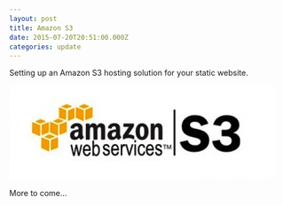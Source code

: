 ```yaml
---
layout: post
title: Amazon S3
date: 2015-07-20T20:51:00.000Z
categories: update
---
```

Setting up an Amazon S3 hosting solution for your static website.

![Amazon S3](/uploads/amazon-s3-logo_c9oggfg.png)

More to come...